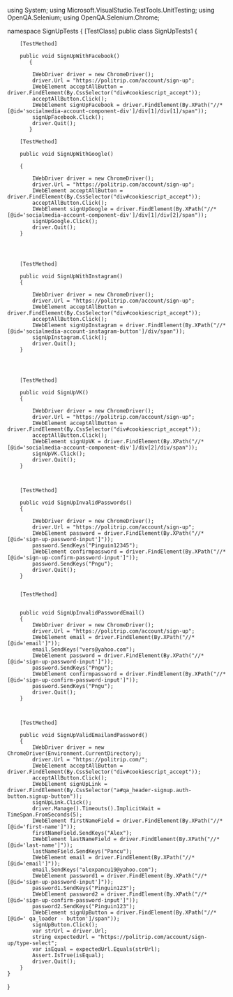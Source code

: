 
using System;
using Microsoft.VisualStudio.TestTools.UnitTesting;
using OpenQA.Selenium;
using OpenQA.Selenium.Chrome;

namespace SignUpTests
{
    [TestClass]
    public class SignUpTests1
    {
        

        [TestMethod]

        public void SignUpWithFacebook()
           {

            IWebDriver driver = new ChromeDriver();
            driver.Url = "https://politrip.com/account/sign-up";
            IWebElement acceptAllButton = driver.FindElement(By.CssSelector("div#cookiescript_accept"));
            acceptAllButton.Click();
            IWebElement signUpFacebook = driver.FindElement(By.XPath("//*[@id='socialmedia-account-component-div']/div[1]/div[1]/span"));
            signUpFacebook.Click();
            driver.Quit();
           }

        [TestMethod]

        public void SignUpWithGoogle()

        {

            IWebDriver driver = new ChromeDriver();
            driver.Url = "https://politrip.com/account/sign-up";
            IWebElement acceptAllButton = driver.FindElement(By.CssSelector("div#cookiescript_accept"));
            acceptAllButton.Click();
            IWebElement signUpGoogle = driver.FindElement(By.XPath("//*[@id='socialmedia-account-component-div']/div[1]/div[2]/span"));
            signUpGoogle.Click();
            driver.Quit();
        }




        [TestMethod]

        public void SignUpWithInstagram()
        {

            IWebDriver driver = new ChromeDriver();
            driver.Url = "https://politrip.com/account/sign-up";
            IWebElement acceptAllButton = driver.FindElement(By.CssSelector("div#cookiescript_accept"));
            acceptAllButton.Click();
            IWebElement signUpInstagram = driver.FindElement(By.XPath("//*[@id='socialmedia-account-instagram-button']/div/span"));
            signUpInstagram.Click();
            driver.Quit();
        }




        [TestMethod]

        public void SignUpVK()
        {

            IWebDriver driver = new ChromeDriver();
            driver.Url = "https://politrip.com/account/sign-up";
            IWebElement acceptAllButton = driver.FindElement(By.CssSelector("div#cookiescript_accept"));
            acceptAllButton.Click();
            IWebElement signUpVK = driver.FindElement(By.XPath("//*[@id='socialmedia-account-component-div']/div[2]/div/span"));
            signUpVK.Click();
            driver.Quit();
        }



        [TestMethod]

        public void SignUpInvalidPasswords()
        {

            IWebDriver driver = new ChromeDriver();
            driver.Url = "https://politrip.com/account/sign-up";
            IWebElement password = driver.FindElement(By.XPath("//*[@id='sign-up-password-input']"));
            password.SendKeys("Pinguin12345");
            IWebElement confirmpassword = driver.FindElement(By.XPath("//*[@id='sign-up-confirm-password-input']"));
            password.SendKeys("Pngu");
            driver.Quit();
        }


        [TestMethod]


        public void SignUpInvalidPasswordEmail()
        {
            IWebDriver driver = new ChromeDriver();
            driver.Url = "https://politrip.com/account/sign-up";
            IWebElement email = driver.FindElement(By.XPath("//*[@id='email']"));
            email.SendKeys("vers@yahoo.com");
            IWebElement password = driver.FindElement(By.XPath("//*[@id='sign-up-password-input']"));
            password.SendKeys("Pngu");
            IWebElement confirmpassword = driver.FindElement(By.XPath("//*[@id='sign-up-confirm-password-input']"));
            password.SendKeys("Pngu");
            driver.Quit();
        }



        [TestMethod]

        public void SignUpValidEmailandPassword()
        {
            IWebDriver driver = new ChromeDriver(Environment.CurrentDirectory);
            driver.Url = "https://politrip.com/";
            IWebElement acceptAllButton = driver.FindElement(By.CssSelector("div#cookiescript_accept"));
            acceptAllButton.Click();
            IWebElement signUpLink = driver.FindElement(By.CssSelector("a#qa_header-signup.auth-button.signup-button"));
            signUpLink.Click();
            driver.Manage().Timeouts().ImplicitWait = TimeSpan.FromSeconds(5);
            IWebElement firstNameField = driver.FindElement(By.XPath("//*[@id='first-name']"));
            firstNameField.SendKeys("Alex");
            IWebElement lastNameField = driver.FindElement(By.XPath("//*[@id='last-name']"));
            lastNameField.SendKeys("Pancu");
            IWebElement email = driver.FindElement(By.XPath("//*[@id='email']"));
            email.SendKeys("alexpancu19@yahoo.com");
            IWebElement password1 = driver.FindElement(By.XPath("//*[@id='sign-up-password-input']"));
            password1.SendKeys("Pinguin123");
            IWebElement password2 = driver.FindElement(By.XPath("//*[@id='sign-up-confirm-password-input']"));
            password2.SendKeys("Pinguin123");
            IWebElement signUpButton = driver.FindElement(By.XPath("//*[@id=' qa_loader - button']/span"));
            signUpButton.Click();
            var strUrl = driver.Url;
            string expectedUrl = "https://politrip.com/account/sign-up/type-select";
            var isEqual = expectedUrl.Equals(strUrl);
            Assert.IsTrue(isEqual);
            driver.Quit();
        }
    }
}
    
